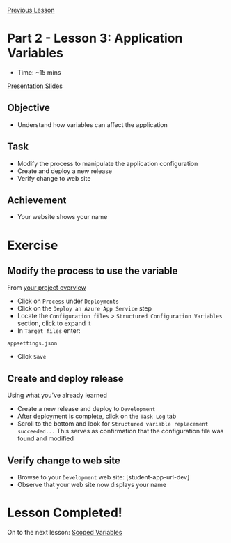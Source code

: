 [Previous Lesson](part-2-lesson-2.md)

# Part 2 - Lesson 3: Application Variables
- Time: ~15 mins

[Presentation Slides](https://docs.google.com/presentation/d/1RE1cpKfioSquK9h-HH6jxqrbRpw4WQff4TxOJTCD2ww/edit#slide=id.g1181244db34_0_148)

## Objective
- Understand how variables can affect the application

## Task
- Modify the process to manipulate the application configuration
- Create and deploy a new release
- Verify change to web site

## Achievement
- Your website shows your name

# Exercise

## Modify the process to use the variable

From [your project overview](https://octopus-training.octopus.app/app#//projects/workshop-application/deployments)
- Click on `Process` under `Deployments`
- Click on the `Deploy an Azure App Service` step
- Locate the `Configuration files` > `Structured Configuration Variables` section, click to expand it
- In `Target files` enter:
```
appsettings.json
```
- Click `Save`

## Create and deploy release
Using what you've already learned
- Create a new release and deploy to `Development`
- After deployment is complete, click on the `Task Log` tab
- Scroll to the bottom and look for `Structured variable replacement succeeded...` This serves as confirmation that the configuration file was found and modified

## Verify change to web site
- Browse to your `Development` web site: [student-app-url-dev]
- Observe that your web site now displays your name

# Lesson Completed!
On to the next lesson: [Scoped Variables](part-2-lesson-4.md)
